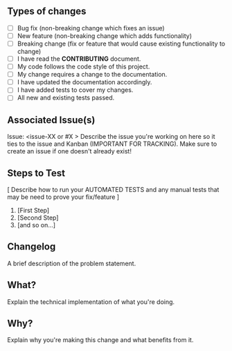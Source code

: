 ## Types of changes
<!--- What types of changes does your code introduce? Put an `x` in all the boxes that apply: -->
- [ ] Bug fix (non-breaking change which fixes an issue)
- [ ] New feature (non-breaking change which adds functionality)
- [ ] Breaking change (fix or feature that would cause existing functionality to change)
- [ ] I have read the **CONTRIBUTING** document.
- [ ] My code follows the code style of this project.
- [ ] My change requires a change to the documentation.
- [ ] I have updated the documentation accordingly.
- [ ] I have added tests to cover my changes.
- [ ] All new and existing tests passed.

## Associated Issue(s)
Issue: <issue-XX or #X > Describe the issue you're working on here so it ties to the issue and Kanban (IMPORTANT FOR TRACKING). Make sure to create an issue if one doesn't already exist!

## Steps to Test
[ Describe how to run your AUTOMATED TESTS and any manual tests that may be need to prove your fix/feature ]
1. [First Step]
2. [Second Step]
3. [and so on...]

## Changelog

A brief description of the problem statement. 

## What?

Explain the technical implementation of what you're doing.

## Why?

Explain why you're making this change and what benefits from it. 





